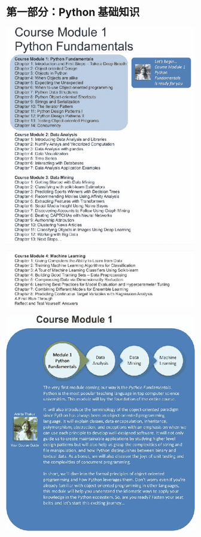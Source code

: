 # 第一部分：Python 基础知识

![Course Module 1: Python Fundamentals](img/TOC_1a.jpg)

![Course Module 1: Python Fundamentals](img/TOC_1b.jpg)

![Course Module 1: Python Fundamentals](img/Introduction_part_1.jpg)